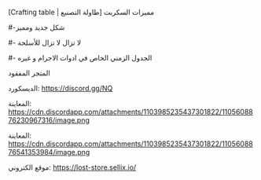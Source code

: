 [Crafting table | طاولة التصنيع]
مميزات السكربت

#-شكل جديد ومميز

#- لا تزال لا تزال للأسلحة

#- الجدول الزمني الخاص في ادوات الاجرام و غيره

المتجر المفقود

الديسكورد: https://discord.gg/NQ

المعاينة: https://cdn.discordapp.com/attachments/1103985235437301822/1105608876230967316/image.png

المعاينة: https://cdn.discordapp.com/attachments/1103985235437301822/1105608876541353984/image.png

موقع الكتروني: https://lost-store.sellix.io/
